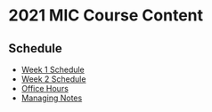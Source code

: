 # 2021 MIC Course Content
## Schedule
- [Week 1 Schedule](admin/week1_schedule.md)
- [Week 2 Schedule](admin/week2_schedule.org)
- [Office Hours](admin/office_hours.md)
- [Managing Notes](admin/managing_file_modifications.Rmd)
